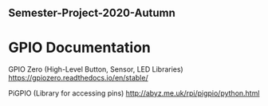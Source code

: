 ## Semester-Project-2020-Autumn

# GPIO Documentation

GPIO Zero (High-Level Button, Sensor, LED Libraries)
https://gpiozero.readthedocs.io/en/stable/

PiGPIO (Library for accessing pins)
http://abyz.me.uk/rpi/pigpio/python.html
